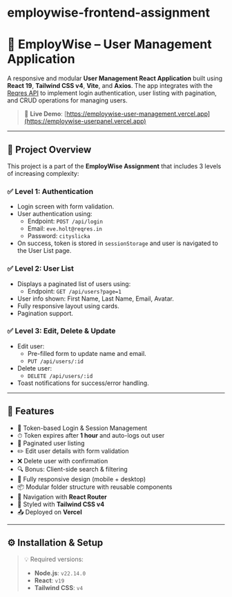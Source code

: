 # employwise-frontend-assignment
 
# 👥 EmployWise – User Management Application

A responsive and modular **User Management React Application** built using **React 19**, **Tailwind CSS v4**, **Vite**, and **Axios**. The app integrates with the [Reqres API](https://reqres.in/) to implement login authentication, user listing with pagination, and CRUD operations for managing users.

> 🚀 **Live Demo**: [https://employwise-user-management.vercel.app](https://employwise-userpanel.vercel.app)
> 
---

## 📌 Project Overview

This project is a part of the **EmployWise Assignment** that includes 3 levels of increasing complexity:

### ✅ Level 1: Authentication
- Login screen with form validation.
- User authentication using:
  - Endpoint: `POST /api/login`
  - Email: `eve.holt@reqres.in`
  - Password: `cityslicka`
- On success, token is stored in `sessionStorage` and user is navigated to the User List page.

### ✅ Level 2: User List
- Displays a paginated list of users using:
  - Endpoint: `GET /api/users?page=1`
- User info shown: First Name, Last Name, Email, Avatar.
- Fully responsive layout using cards.
- Pagination support.

### ✅ Level 3: Edit, Delete & Update
- Edit user:
  - Pre-filled form to update name and email.
  - `PUT /api/users/:id`
- Delete user:
  - `DELETE /api/users/:id`
- Toast notifications for success/error handling.

---

## 🔑 Features

- 🔐 Token-based Login & Session Management
- ⏱ Token expires after **1 hour** and auto-logs out user
- 👥 Paginated user listing
- ✏️ Edit user details with form validation
- ❌ Delete user with confirmation
- 🔍 Bonus: Client-side search & filtering
- 📱 Fully responsive design (mobile + desktop)
- 📦 Modular folder structure with reusable components
- 🧭 Navigation with **React Router**
- 💅 Styled with **Tailwind CSS v4**
- 📤 Deployed on **Vercel**

---

## ⚙️ Installation & Setup

> 💡 Required versions:
> - **Node.js**: `v22.14.0`
> - **React**: `v19`
> - **Tailwind CSS**: `v4`

